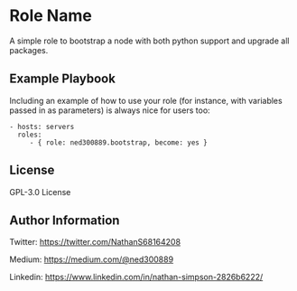 Role Name
=========

A simple role to bootstrap a node with both python support and upgrade all packages.

Example Playbook
----------------

Including an example of how to use your role (for instance, with variables passed in as parameters) is always nice for users too:

    - hosts: servers
      roles:
         - { role: ned300889.bootstrap, become: yes }

License
-------

GPL-3.0 License 

Author Information
------------------

Twitter: https://twitter.com/NathanS68164208

Medium: https://medium.com/@ned300889

Linkedin: https://www.linkedin.com/in/nathan-simpson-2826b6222/
